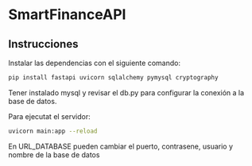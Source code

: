 # SmartFinanceAPI

## Instrucciones

Instalar las dependencias con el siguiente comando:

``` bash
pip install fastapi uvicorn sqlalchemy pymysql cryptography
```

Tener instalado mysql y revisar el db.py para configurar la conexión a la base de datos.

Para ejecutat el servidor:

``` bash
uvicorn main:app --reload
```

En URL_DATABASE pueden cambiar el puerto, contrasene, usuario y nombre de la base de datos 